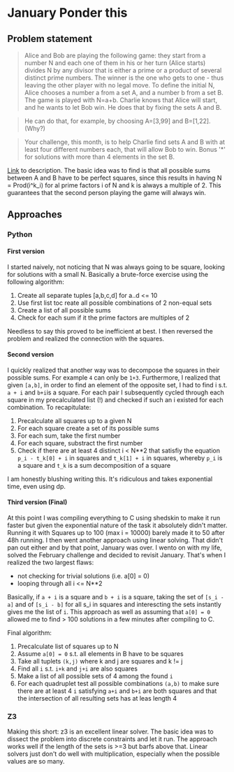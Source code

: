 # January Ponder this

## Problem statement

> Alice and Bob are playing the following game: they start from a number N and each one of them in his or her turn (Alice starts) divides N by any divisor that is either a prime or a product of several distinct prime numbers. The winner is the one who gets to one - thus leaving the other player with no legal move. 
To define the initial N, Alice chooses a number a from a set A, and a number b from a set B. The game is played with N=a+b. Charlie knows that Alice will start, and he wants to let Bob win. He does that by fixing the sets A and B.

>He can do that, for example, by choosing A=[3,99] and B=[1,22]. (Why?)

>Your challenge, this month, is to help Charlie find sets A and B with at least four different numbers each, that will allow Bob to win.
Bonus '*' for solutions with more than 4 elements in the set B.

[Link](http://www.research.ibm.com/haifa/ponderthis/challenges/January2019.html) to description.
The basic idea was to find is that all possible sums between A and B have to be perfect squares, since this results in having N = Prod(i^k_i) for al prime factors i of N and k is always a multiple of 2. This guarantees that the second person playing the game will always win.

## Approaches
### Python

#### First version
I started naively, not noticing that N was always going to be square, looking for solutions with a small N. Basically a brute-force exercise using the following algorithm:

1) Create all separate tuples [a,b,c,d] for a..d <= 10
2) Use first list toc reate all possible combinations of 2 non-equal sets
3) Create a list of all possible sums
4) Check for each sum if it the prime factors are multiples of 2

Needless to say this proved to be inefficient at best. I then reversed the problem and realized the connection with the squares.

#### Second version

I quickly realized that another way was to decompose the squares in their possible sums. For example `4` can only be `1+3`. Furthermore, I realized that given `[a,b]`, in order to find an element of the opposite set, I had to find i s.t. `a + i` and `b+i`is a square. For each pair I subsequently cycled through each square in my precalculated list (!) and checked if such an i existed for each combination. To recapitulate:

1) Precalculate all squares up to a given N
2) For each square create a set of its possible sums
3) For each sum, take the first number
4) For each square, substract the first number
5) Check if there are at least 4 distinct i < N**2 that satisfiy the equation `p_i - t_k[0] + i` in squares and `t_k[1] + i` in squares, whereby `p_i` is a square and `t_k` is a sum decomposition of a square

I am honestly blushing writing this. It's ridiculous and takes exponential time, even using dp. 

#### Third version (Final)

At this point I was compiling everything to C using shedskin to make it run faster but given the exponential nature of the task it absolutely didn't matter. Running it with Squares up to 100 (max i = 10000) barely made it to 50 after 48h running. I then went another approach using linear solving. That didn't pan out either and by that point, January was over. I wento on with my life, solved the February challenge and decided to revisit January. That's when I realized the two largest flaws: 

- not checking for trivial solutions (i.e. a[0] = 0)
- looping through all i <= N**2

Basically, if `a + i` is a square and `b + i` is a square, taking the set of `[s_i - a]` and of `[s_i - b]` for all s_i in squares and interescting the sets instantly gives me the list of `i`. This approach as well as assuming that `a[0] = 0` allowed me to find > 100 solutions in a few minutes after compiling to C.

Final algorithm:

1) Precalculate list of squares up to N
2) Assume `a[0] = 0` s.t. all elements in B have to be squares
3) Take all tuplets `(k,j)` where k and j are squares and k != j
4) Find all `i` s.t. `i+k` and `j+i` are also squares
5) Make a list of all possible sets of 4 among the found `i`
6) For each quadruplet test all possible combinations `(a,b)` to make sure there are at least 4 `i` satisfying `a+i` and `b+i` are both squares and that the intersection of all resulting sets has at leas length 4

### Z3

Making this short: z3 is an excellent linear solver. The basic idea was to dissect the problem into discrete constraints and let it run. The approach works well if the length of the sets is >=3 but barfs above that. Linear solvers just don't do well with multiplication, especially when the possible values are so many.
